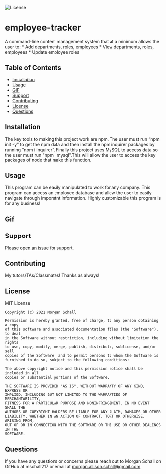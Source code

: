 ![License](https://img.shields.io/badge/License-MIT-green.svg)
# employee-tracker
A command-line content management system that at a minimum allows the user to:   * Add departments, roles, employees    * View departments, roles, employees    * Update employee roles

## Table of Contents
  
  - [Installation](#installation)
  - [Usage](#usage)
  - [GIF](#gif)
  - [Support](#support)
  - [Contributing](#contributing)
  - [License](#license)
  - [Questions](#questions)
  
  ## Installation

  The key tools to making this project work are npm. The user must run “npm init -y” to get the npm data and then install the npm inquirer packages by running “npm i inquirer”. Finally this project uses MySQL to access data so the user must run "npm i mysql".This will allow the user to access the key packages of node that make this function.
  
  ## Usage
  
   This program can be easily manipulated to work for any company. This program can access an employee database and allow the user to easily navigate through imporatnt information. Highly customizable this program is for any business!

  ## Gif 

  

  ## Support
  
  Please [open an issue](https://github.com/mschall217/employee-tracker/issues/new) for support.
  
  ## Contributing
  
  My tutors/TAs/Classmates! Thanks as always!
  
  ## License

  MIT License

    Copyright (c) 2021 Morgan Schall
    
    Permission is hereby granted, free of charge, to any person obtaining a copy
    of this software and associated documentation files (the "Software"), to deal
    in the Software without restriction, including without limitation the rights
    to use, copy, modify, merge, publish, distribute, sublicense, and/or sell
    copies of the Software, and to permit persons to whom the Software is
    furnished to do so, subject to the following conditions:
    
    The above copyright notice and this permission notice shall be included in all
    copies or substantial portions of the Software.
    
    THE SOFTWARE IS PROVIDED "AS IS", WITHOUT WARRANTY OF ANY KIND, EXPRESS OR
    IMPLIED, INCLUDING BUT NOT LIMITED TO THE WARRANTIES OF MERCHANTABILITY,
    FITNESS FOR A PARTICULAR PURPOSE AND NONINFRINGEMENT. IN NO EVENT SHALL THE
    AUTHORS OR COPYRIGHT HOLDERS BE LIABLE FOR ANY CLAIM, DAMAGES OR OTHER
    LIABILITY, WHETHER IN AN ACTION OF CONTRACT, TORT OR OTHERWISE, ARISING FROM,
    OUT OF OR IN CONNECTION WITH THE SOFTWARE OR THE USE OR OTHER DEALINGS IN THE
    SOFTWARE.
  
  ## Questions 
  If you have any questions or concerns please reach out to Morgan Schall on GitHub at mschall217 or email at morgan.allison.schall@gmail.com 
  
  